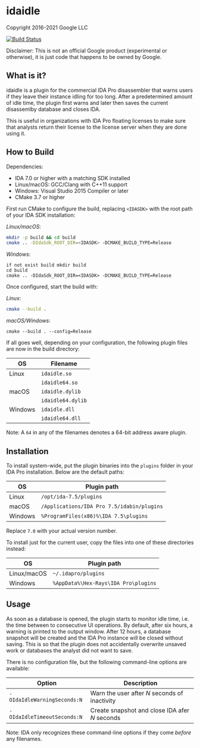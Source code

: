 # idaidle

Copyright 2016-2021 Google LLC

[![Build Status](https://github.com/google/idaidle/workflows/build/badge.svg)](https://github.com/google/idaidle/actions?query=workflow%3Abuild)

Disclaimer: This is not an official Google product (experimental or otherwise),
it is just code that happens to be owned by Google.


## What is it?

idaidle is a plugin for the commercial IDA Pro disassembler that warns users if
they leave their instance idling for too long. After a predetermined amount of
idle time, the plugin first warns and later then saves the current disassemlby
database and closes IDA.

This is useful in organizations with IDA Pro floating licenses to make sure
that analysts return their license to the license server when they are done
using it. 


## How to Build

Dependencies:
  * IDA 7.0 or higher with a matching SDK installed
  * Linux/macOS: GCC/Clang with C++11 support
  * Windows: Visual Studio 2015 Compiler or later
  * CMake 3.7 or higher

First run CMake to configure the build, replacing `<IDASDK>` with the root
path of your IDA SDK installation:

*Linux/macOS*:
```bash
mkdir -p build && cd build
cmake .. -DIdaSdk_ROOT_DIR=<IDASDK> -DCMAKE_BUILD_TYPE=Release
```

*Windows*:
```dos
if not exist build mkdir build
cd build
cmake .. -DIdaSdk_ROOT_DIR=<IDASDK> -DCMAKE_BUILD_TYPE=Release
```

Once configured, start the build with:

*Linux*:
```bash
cmake --build .
```

*macOS/Windows*:
```dos
cmake --build . --config=Release
```

If all goes well, depending on your configuration, the following plugin files
are now in the build directory:

| OS      | Filename                |
| ------- | ----------------------- |
| Linux   | `idaidle.so`            |
|         | `idaidle64.so`          |
| macOS   | `idaidle.dylib`         |
|         | `idaidle64.dylib`       |
| Windows | `idaidle.dll`           |
|         | `idaidle64.dll`         |

Note: A `64` in any of the filenames denotes a 64-bit address aware plugin.


## Installation

To install system-wide, put the plugin binaries into the `plugins` folder
in your IDA Pro installation. Below are the default paths:

| OS      | Plugin path                                 |
| ------- | ------------------------------------------- |
| Linux   | `/opt/ida-7.5/plugins`                      |
| macOS   | `/Applications/IDA Pro 7.5/idabin/plugins`  |
| Windows | `%ProgramFiles(x86)%\IDA 7.5\plugins`       |

Replace `7.0` with your actual version number.

To install just for the current user, copy the files into one of these
directories instead:

| OS          | Plugin path                          |
| ----------- | ------------------------------------ |
| Linux/macOS | `~/.idapro/plugins`                  |
| Windows     | `%AppData%\Hex-Rays\IDA Pro\plugins` |


## Usage

As soon as a database is opened, the plugin starts to monitor idle time, i.e.
the time between to consecutive UI operations. By default, after six hours,
a warning is printed to the output window. After 12 hours, a database
snapshot will be created and the IDA Pro instance will be closed without
saving. This is so that the plugin does not accidentally overwrite unsaved
work or databases the analyst did not want to save.

There is no configuration file, but the following command-line options are
available:

| Option                      | Description                                    |
| --------------------------- | ---------------------------------------------- |
| `-OIdaIdleWarningSeconds:N` | Warn the user after _N_ seconds of inactivity  |
| `-OIdaIdleTimeoutSeconds:N` | Create snapshot and close IDA afer _N_ seconds |

Note: IDA only recognizes these command-line options if they come _before_ any
filenames.
